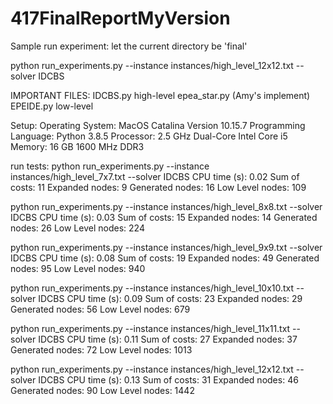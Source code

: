 # 417FinalReportMyVersion

Sample run experiment:
let the current directory be 'final'

python run_experiments.py --instance instances/high_level_12x12.txt --solver IDCBS

IMPORTANT FILES:
IDCBS.py high-level
epea_star.py (Amy's implement)
EPEIDE.py low-level 

Setup:
Operating System: MacOS Catalina Version 10.15.7
Programming Language: Python 3.8.5
Processor: 2.5 GHz Dual-Core Intel Core i5
Memory: 16 GB 1600 MHz DDR3

run tests:
python run_experiments.py --instance instances/high_level_7x7.txt --solver IDCBS
CPU time (s):    0.02
Sum of costs:    11
Expanded nodes:  9
Generated nodes: 16
Low Level nodes: 109

python run_experiments.py --instance instances/high_level_8x8.txt --solver IDCBS
CPU time (s):    0.03
Sum of costs:    15
Expanded nodes:  14
Generated nodes: 26
Low Level nodes: 224

python run_experiments.py --instance instances/high_level_9x9.txt --solver IDCBS
CPU time (s):    0.08
Sum of costs:    19
Expanded nodes:  49
Generated nodes: 95
Low Level nodes: 940

python run_experiments.py --instance instances/high_level_10x10.txt --solver IDCBS
CPU time (s):    0.09
Sum of costs:    23
Expanded nodes:  29
Generated nodes: 56
Low Level nodes: 679

python run_experiments.py --instance instances/high_level_11x11.txt --solver IDCBS
CPU time (s):    0.11
Sum of costs:    27
Expanded nodes:  37
Generated nodes: 72
Low Level nodes: 1013

python run_experiments.py --instance instances/high_level_12x12.txt --solver IDCBS
CPU time (s):    0.13
Sum of costs:    31
Expanded nodes:  46
Generated nodes: 90
Low Level nodes: 1442
